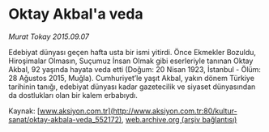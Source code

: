 # Oktay Akbal'a veda

*Murat Tokay 2015.09.07*

<div class="pNewsDetailMainContent" itemprop="articleBody">
 <p>
  Edebiyat dünyası geçen hafta usta bir ismi yitirdi. Önce Ekmekler Bozuldu, Hiroşimalar Olmasın, Suçumuz İnsan Olmak gibi eserleriyle tanınan Oktay Akbal, 92 yaşında hayata veda etti (Doğum: 20 Nisan 1923, İstanbul - Ölüm: 28 Ağustos 2015, Muğla). Cumhuriyet’le yaşıt Akbal, yakın dönem Türkiye tarihinin tanığı, edebiyat dünyası kadar gazetecilik ve siyaset dünyasından da dostlukları olan bir kalem erbabıydı.
 </p>
</div>


Kaynak: [www.aksiyon.com.tr](http://www.aksiyon.com.tr:80/kultur-sanat/oktay-akbala-veda_552172), [web.archive.org (arşiv bağlantısı)](http://web.archive.org/web/20150930001556/http://www.aksiyon.com.tr:80/kultur-sanat/oktay-akbala-veda_552172)
